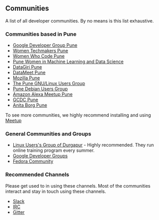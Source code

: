 ## Communities
A list of all developer communities. By no means is this list exhaustive. 

### Communities based in Pune 
* [Google Developer Group Pune](https://www.meetup.com/Pune-GDG/) 
* [Women Techmakers Pune](https://www.meetup.com/Women-Techmakers-Pune/)
* [Women Who Code Pune](https://www.womenwhocode.com/pune) 
* [Pune Women in Machine Learning and Data Science](https://www.meetup.com/Pune-Women-in-Machine-Learning-and-Data-Science/) 
* [DataGiri Pune](https://www.meetup.com/DataGiri-Pune/) 
* [DataMeet Pune](http://datameet.org/chapters/pune/) 
* [Mozilla Pune](https://wiki.mozilla.org/Mozilla_Pune)
* [The Pune GNU/Linux Users Group](https://www.plug.org.in/) 
* [Pune Debian Users Group](https://www.meetup.com/Pune-Debian-Users-Group/) 
* [Amazon Alexa Meetup Pune](https://www.meetup.com/Amazon-Alexa-Meetup-Pune/)
* [GCDC Pune](https://www.meetup.com/GDG-Cloud-Pune/events/252022572/)
* [Anita Borg Pune](https://community.anitab.org/groups/pune/)

To see more communities, we highly recommend installing and using [Meetup](https://www.meetup.com/) 

### General Communities and Groups
* [Linux Users's Group of Durgapur](https://dgplug.org/) - Highly recommended. They run online training program every summer. 
* [Google Developer Groups](https://developers.google.com/community/gdg/)
* [Fedora Community](https://fedoraproject.org/wiki/Join) 


### Recommended Channels 
Please get used to in using these channels. Most of the communities interact and stay in touch using these channels. 

* [Slack](https://slack.com/intl/en-in/)
* [IRC](http://www.irchelp.org/) 
* [Gitter](https://gitter.im/) 
